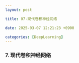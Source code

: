 ```yaml
---
layout: post

title: 07-现代卷积神经网络

date: 2025-03-07 12:21:23 +0900

categories: [DeepLearning]
---
```


### 7.  现代卷积神经网络